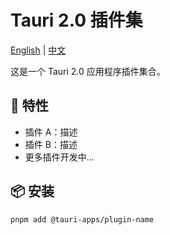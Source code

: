 # Tauri 2.0 插件集

[English](README.md) | [中文](README_ZH.md)

这是一个 Tauri 2.0 应用程序插件集合。

## 🚀 特性

- 插件 A：描述
- 插件 B：描述
- 更多插件开发中...

## 📦 安装

```bash
pnpm add @tauri-apps/plugin-name
```
